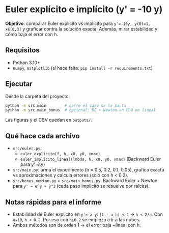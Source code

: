 # Euler explícito e implícito (y' = -10 y)

**Objetivo**: comparar Euler explícito vs implícito para
`y'=-10y, y(0)=1, x∈[0,3]` y graficar contra la solución exacta.
Además, mirar estabilidad y cómo baja el error con h.

## Requisitos
- Python 3.10+
- `numpy`, `matplotlib`
  (si hace falta: `pip install -r requirements.txt`)

## Ejecutar
Desde la carpeta del proyecto:
```bash
python -m src.main        # corre el caso de la pauta
python -m src.main_bonus  # opcional: BE + Newton en EDO no lineal
```
Las figuras y el CSV quedan en `outputs/`.

## Qué hace cada archivo
- `src/euler.py`:
  - `euler_explicito(f, h, x0, y0, xmax)`
  - `euler_implicito_lineal(lmbda, h, x0, y0, xmax)` (Backward Euler para y'=λy)
- `src/main.py`: arma el experimento (h = 0.5, 0.2, 0.1, 0.05),
  grafica exacta vs aproximaciones y calcula errores (solo con h < 0.2).
- `src/bonus_newton.py` + `src/main_bonus.py`: Backward Euler + Newton para
  `y' = e^y + y^3` (cada paso implícito se resuelve por raíces).

## Notas rápidas para el informe
- Estabilidad de Euler explícito en `y'=-a y`: `|1 - a h| < 1` → `h < 2/a`.
  Con `a=10`, `h < 0.2`. Por eso con `h≥0.2` se empieza a ir a las nubes.
- Ambos métodos son de orden 1 → el error baja ~lineal con h.
